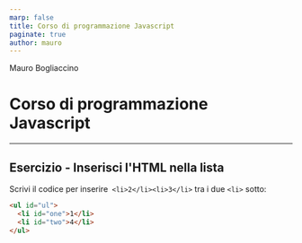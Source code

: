 ```yaml
---
marp: false
title: Corso di programmazione Javascript
paginate: true
author: mauro
---
```



Mauro Bogliaccino

# Corso di programmazione Javascript

---


## Esercizio - Inserisci l'HTML nella lista

Scrivi il codice per inserire` <li>2</li><li>3</li>` tra i due `<li>` sotto:

```html
<ul id="ul">
  <li id="one">1</li>
  <li id="two">4</li>
</ul>
```

